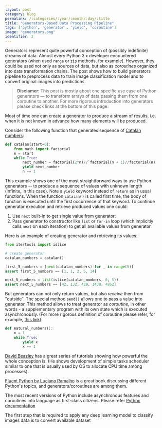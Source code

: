 ```yaml
---
layout: post
category: blog
permalink: /:categories/:year/:month/:day/:title
title: "Generators-Based Data Processing Pipeline"
tags: ['python', 'generator', 'yield', 'coroutine']
image: "generators.png"
identifier: 2
---
```


Generators represent quite powerful conception of (possibly indefinite)
streams of data. Almost every Python 3.x developer encountered generators (when used `range` or `zip` methods, for example). However, they could be used not only as sources of data, but also
as _coroutines_ organized into data transformation chains. The post shows how to
build generators pipeline to preprocess data to train image classification model
and to convert original images into predictions.

<!--more-->

<blockquote class="tip">
<strong>Disclamer</strong>: This post is mostly about one specific use case of
Python generators &mdash; to transform arrays of data passing them from one
coroutine to another. For more rigorous introduction into generators please
check links at the bottom of this page.
</blockquote>

Most of time one can create a generator to produce a stream of results, i.e.
when it is not known in advance how many elements will be produced.

Consider the following function that generates sequence of [Catalan numbers](https://en.wikipedia.org/wiki/Catalan_number):
```Python
def catalan(start=0):
    from math import factorial
    n = start
    while True:
        next_number = factorial(2*n)//`factorial(n + 1)//factorial(n)
        yield next_number
        n += 1
```

This example shows one of the most straightforward ways to use Python generators
-- to produce a sequence of values with unknown length (infinite, in this case).
Note a `yield` keyword instead of `return` as in usual functions. When the
function `catalan()` is called first time, the body of function is executed
until the first occurrence of that keyword. To continue generator execution
and retrieve produced values one could:
1. Use `next` built-in to get single value from generator;
2. Pass generator to constructor like `list` or `for-in` loop (which implicitly calls `next` on each
iteration) to get all available values from generator.

Here is an example of creating generator and retrieving its values:
```Python
from itertools import islice

# create generator
catalan_numbers = catalan()

first_5_numbers = [next(catalan_numbers) for _ in range(5)]
assert first_5_numbers == [1, 1, 2, 5, 14]

next_5_numbers = list(islice(catalan_numbers, 0, 5))
assert next_5_numbers == [42, 132, 429, 1430, 4862]
```

But generators can not only return values, but also _receive_ then from "outside".
The special method `send()` allows one to pass a value into generator. This
method allows to treat generator as _coroutine_, in other words - a supplementary
program with its own state which is executed asynchronously. (For more rigorous
definition of coroutine please refer, for example, [this link](https://en.wikipedia.org/wiki/Coroutine)).

```python
def natural_numbers():
    x = 1
    while True:
        yield x
        x += 1

```

[David Beazley](http://www.dabeaz.com/finalgenerator/) has a great series of tutorials
showing how powerful the whole conception is. (He shows development of simple
tasks scheduler similar to one that is usually used by OS to allocate CPU time
among processes).

[Fluent Python by Luciano Ramalho](http://shop.oreilly.com/product/0636920032519.do) is
a great book discussing different Python's topics, and generators/coroutines are among them.

The most recent versions of Python include asynchronous features and coroutines
into language as first-class citizens. Please refer [Python documentation](https://docs.python.org/3/library/asyncio-task.html)

The first step that is required to apply any deep learning model to classify images
data is to convert available dataset
